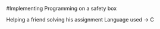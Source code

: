 #Implementing Programming on a safety box

Helping a friend solving his assignment 
Language used -> C
